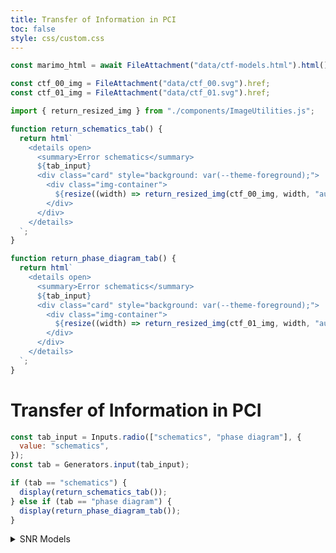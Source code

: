 ```yaml
---
title: Transfer of Information in PCI
toc: false
style: css/custom.css
---
```


<script type="module" src="https://cdn.jsdelivr.net/npm/@marimo-team/islands@0.6.19/dist/main.js"></script>
<link
    href="https://cdn.jsdelivr.net/npm/@marimo-team/islands@0.6.19/dist/style.css"
    rel="stylesheet"
    crossorigin="anonymous"
/>
<link rel="preconnect" href="https://fonts.googleapis.com" />
<link
    rel="preconnect"
    href="https://fonts.gstatic.com"
    crossorigin
/>
<link href="https://fonts.googleapis.com/css2?family=Fira+Mono:wght@400;500;700&amp;family=Lora&amp;family=PT+Sans:wght@400;700&amp;display=swap" rel="stylesheet" />
<link
    rel="stylesheet"
    href="https://cdn.jsdelivr.net/npm/katex@0.16.10/dist/katex.min.css"
    integrity="sha384-wcIxkf4k558AjM3Yz3BBFQUbk/zgIYC2R0QpeeYb+TwlBVMrlgLqwRjRtGZiK7ww"
    crossorigin="anonymous"
/>

```js
const marimo_html = await FileAttachment("data/ctf-models.html").html();

const ctf_00_img = FileAttachment("data/ctf_00.svg").href;
const ctf_01_img = FileAttachment("data/ctf_01.svg").href;

import { return_resized_img } from "./components/ImageUtilities.js";
```

```js
function return_schematics_tab() {
  return html`
    <details open>
      <summary>Error schematics</summary>
      ${tab_input}
      <div class="card" style="background: var(--theme-foreground);">
        <div class="img-container">
          ${resize((width) => return_resized_img(ctf_00_img, width, "auto;"))}
        </div>
      </div>
    </details>
  `;
}

function return_phase_diagram_tab() {
  return html`
    <details open>
      <summary>Error schematics</summary>
      ${tab_input}
      <div class="card" style="background: var(--theme-foreground);">
        <div class="img-container">
          ${resize((width) => return_resized_img(ctf_01_img, width, "auto;"))}
        </div>
      </div>
    </details>
  `;
}
```

# Transfer of Information in PCI

```js
const tab_input = Inputs.radio(["schematics", "phase diagram"], {
  value: "schematics",
});
const tab = Generators.input(tab_input);
```

```js
if (tab == "schematics") {
  display(return_schematics_tab());
} else if (tab == "phase diagram") {
  display(return_phase_diagram_tab());
}
```

<details>
<summary> SNR Models </summary>
<div class="card" style="background: var(--theme-foreground);">
  <div id="marimo-island"> ${marimo_html.body} </div>
</div>
</details>
